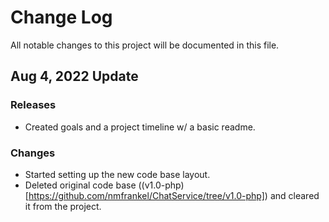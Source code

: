 # Change Log
All notable changes to this project will be documented in this file.

## Aug 4, 2022 Update
<!-- ### Bug fixes -->

### Releases
-	Created goals and a project timeline w/ a basic readme.

### Changes
-	Started setting up the new code base layout.
-	Deleted original code base ((v1.0-php)[https://github.com/nmfrankel/ChatService/tree/v1.0-php]) and cleared it from the project.